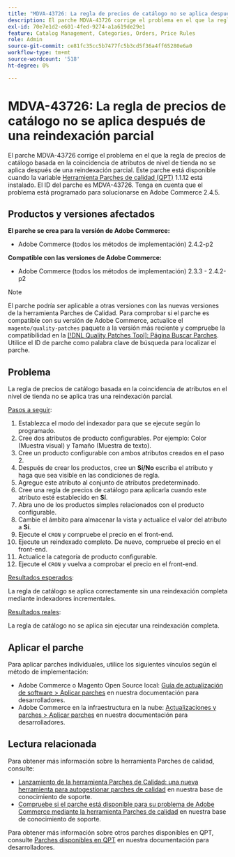 ```yaml
---
title: "MDVA-43726: La regla de precios de catálogo no se aplica después de una reindexación parcial"
description: El parche MDVA-43726 corrige el problema en el que la regla de precios de catálogo basada en la coincidencia de atributos de nivel de tienda no se aplica después de una reindexación parcial. Este parche está disponible cuando está instalada la [Quality Patches Tool (QPT)](/help/announcements/adobe-commerce-announcements/magento-quality-patches-released-new-tool-to-self-serve-quality-patches.md) 1.1.12. El ID del parche es MDVA-43726. Tenga en cuenta que el problema está programado para solucionarse en Adobe Commerce 2.4.5.
exl-id: 70e7e1d2-e601-4fed-9274-a1a619de29e1
feature: Catalog Management, Categories, Orders, Price Rules
role: Admin
source-git-commit: ce81fc35cc5b7477fc5b3cd5f36a4ff65280e6a0
workflow-type: tm+mt
source-wordcount: '518'
ht-degree: 0%

---
```


# MDVA-43726: La regla de precios de catálogo no se aplica después de una reindexación parcial

El parche MDVA-43726 corrige el problema en el que la regla de precios de catálogo basada en la coincidencia de atributos de nivel de tienda no se aplica después de una reindexación parcial. Este parche está disponible cuando la variable [Herramienta Parches de calidad (QPT)](/help/announcements/adobe-commerce-announcements/magento-quality-patches-released-new-tool-to-self-serve-quality-patches.md) 1.1.12 está instalado. El ID del parche es MDVA-43726. Tenga en cuenta que el problema está programado para solucionarse en Adobe Commerce 2.4.5.

## Productos y versiones afectados

**El parche se crea para la versión de Adobe Commerce:**

* Adobe Commerce (todos los métodos de implementación) 2.4.2-p2

**Compatible con las versiones de Adobe Commerce:**

* Adobe Commerce (todos los métodos de implementación) 2.3.3 - 2.4.2-p2

>[!NOTE]
>
>El parche podría ser aplicable a otras versiones con las nuevas versiones de la herramienta Parches de Calidad. Para comprobar si el parche es compatible con su versión de Adobe Commerce, actualice el `magento/quality-patches` paquete a la versión más reciente y compruebe la compatibilidad en la [[!DNL Quality Patches Tool]: Página Buscar Parches](https://devdocs.magento.com/quality-patches/tool.html#patch-grid). Utilice el ID de parche como palabra clave de búsqueda para localizar el parche.

## Problema

La regla de precios de catálogo basada en la coincidencia de atributos en el nivel de tienda no se aplica tras una reindexación parcial.

<u>Pasos a seguir</u>:

1. Establezca el modo del indexador para que se ejecute según lo programado.
1. Cree dos atributos de producto configurables. Por ejemplo: Color (Muestra visual) y Tamaño (Muestra de texto).
1. Cree un producto configurable con ambos atributos creados en el paso 2.
1. Después de crear los productos, cree un **Sí/No** escriba el atributo y haga que sea visible en las condiciones de regla.
1. Agregue este atributo al conjunto de atributos predeterminado.
1. Cree una regla de precios de catálogo para aplicarla cuando este atributo esté establecido en **Sí**.
1. Abra uno de los productos simples relacionados con el producto configurable.
1. Cambie el ámbito para almacenar la vista y actualice el valor del atributo a **Sí**.
1. Ejecute el `CRON` y compruebe el precio en el front-end.
1. Ejecute un reindexado completo. De nuevo, compruebe el precio en el front-end.
1. Actualice la categoría de producto configurable.
1. Ejecute el `CRON` y vuelva a comprobar el precio en el front-end.

<u>Resultados esperados</u>:

La regla de catálogo se aplica correctamente sin una reindexación completa mediante indexadores incrementales.

<u>Resultados reales</u>:

La regla de catálogo no se aplica sin ejecutar una reindexación completa.

## Aplicar el parche

Para aplicar parches individuales, utilice los siguientes vínculos según el método de implementación:

* Adobe Commerce o Magento Open Source local: [Guía de actualización de software > Aplicar parches](https://devdocs.magento.com/guides/v2.4/comp-mgr/patching/mqp.html) en nuestra documentación para desarrolladores.
* Adobe Commerce en la infraestructura en la nube: [Actualizaciones y parches > Aplicar parches](https://devdocs.magento.com/cloud/project/project-patch.html) en nuestra documentación para desarrolladores.

## Lectura relacionada

Para obtener más información sobre la herramienta Parches de calidad, consulte:

* [Lanzamiento de la herramienta Parches de Calidad: una nueva herramienta para autogestionar parches de calidad](/help/announcements/adobe-commerce-announcements/magento-quality-patches-released-new-tool-to-self-serve-quality-patches.md) en nuestra base de conocimiento de soporte.
* [Compruebe si el parche está disponible para su problema de Adobe Commerce mediante la herramienta Parches de calidad](/help/support-tools/patches-available-in-qpt-tool/check-patch-for-magento-issue-with-magento-quality-patches.md) en nuestra base de conocimiento de soporte.

Para obtener más información sobre otros parches disponibles en QPT, consulte [Parches disponibles en QPT](https://devdocs.magento.com/quality-patches/tool.html#patch-grid) en nuestra documentación para desarrolladores.
